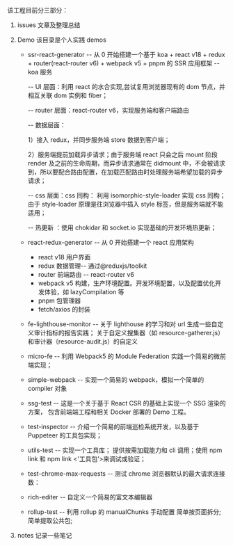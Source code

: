 该工程目前分三部分：

1. issues 文章及整理总结
2. Demo 该目录是个人实践 demos

   - ssr-react-generator
     -- 从 0 开始搭建一个基于 koa + react v18 + redux + router(react-router v6) + webpack v5 + pnpm 的 SSR 应用框架
     -- koa 服务

     -- UI 层面：利用 react 的水合实现,尝试复用浏览器现有的 dom 节点，并相互关联 dom 实例和 fiber；

     -- router 层面：react-router v6，实现服务端和客户端路由

     -- 数据层面：

     1）接入 redux，并同步服务端 store 数据到客户端；

     2）服务端提前加载异步请求；由于服务端 react 只会之后 mount 阶段 render 及之前的生命周期，而异步请求通常在 didmount 中，不会被请求到，所以要配合路由配置，在加载匹配路由时处理服务端希望加载的异步请求；

     -- css 层面：css 同构：
     利用 isomorphic-style-loader 实现 css 同构；
     由于 style-loader 原理是往浏览器中插入 style 标签，但是服务端就不能适用；

     -- 热更新 ：使用 chokidar 和 socket.io 实现基础的开发环境热更新；

   - react-redux-generator
     -- 从 0 开始搭建一个 react 应用架构

     - react v18 用户界面
     - redux 数据管理-- 通过@reduxjs/toolkit
     - router 前端路由 -- react-router v6
     - webpack v5 构建，生产环境配置。开发环境配置，以及配置优化开发体验，如 lazyCompilation 等
     - pnpm 包管理器
     - fetch/axios 的封装

   - fe-lighthouse-monitor
     -- 关于 lighthouse 的学习和对 url 生成一些自定义审计指标的报告实践；
     关于自定义搜集器（如 resource-gatherer.js）和审计器（resource-audit.js）的自定义

   - micro-fe
     -- 利用 Webpack5 的 Module Federation 实践一个简易的微前端实现；

   - simple-webpack
     -- 实现一个简易的 webpack，模拟一个简单的 compiler 对象

   - ssg-test
     -- 这是一个关于基于 React CSR 的基础上实现一个 SSG 渲染的方案， 包含前端端工程和相关 Docker 部署的 Demo 工程。

   - test-inspector
     -- 介绍一个简易的前端巡检系统开发，以及基于 Puppeteer 的工具包实现；

   - utils-test
     -- 实现一个工具库； 提供按需加载能力和 cli 调用；使用 npm link 和 npm link <'工具包'>来调试或验证；

   - test-chrome-max-requests
     -- 测试 chrome 浏览器默认的最大请求连接数：

   - rich-editer
     -- 自定义一个简易的富文本编辑器

   - rollup-test
     -- 利用 rollup 的 manualChunks 手动配置
     简单按页面拆分;
     简单提取公共包;

3. notes 记录一些笔记
